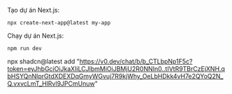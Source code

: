 Tạo dự án Next.js:

```
npx create-next-app@latest my-app
```

Chạy dự án Next.js:

```
npm run dev
```

<!--  -->

npx shadcn@latest add "https://v0.dev/chat/b/b_CTLbpNp1F5c?token=eyJhbGciOiJkaXIiLCJlbmMiOiJBMjU2R0NNIn0..tIVtR9TBrCzEjXNH.qbHSYQnNIprGtdXDEXDqGmyWGvuj7R9kjWhy_OeLbHDkk4vH7e2QYoQ2N_Q.vxvcLmT_HlRvl9JPCmUnuw"
